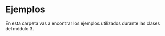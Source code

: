 # Ejemplos

En esta carpeta vas a encontrar los ejemplos utilizados durante las clases del módulo 3.
